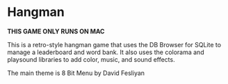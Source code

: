 # Hangman
**THIS GAME ONLY RUNS ON MAC**

This is a retro-style hangman game that uses the DB Browser for SQLite to manage a leaderboard and word bank. It also uses the colorama and playsound libraries to add color, music, and sound effects. 

The main theme is 8 Bit Menu by David Fesliyan
